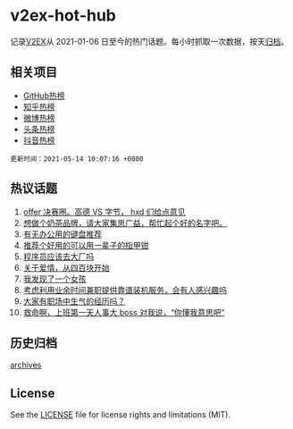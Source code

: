 # v2ex-hot-hub

 记录[V2EX](https://www.v2ex.com/)从 2021-01-06 日至今的热门话题。每小时抓取一次数据，按天[归档](archives)。
 
 ## 相关项目

- [GitHub热榜](https://github.com/snaildev/github-hot-hub)
- [知乎热榜](https://github.com/snaildev/zhihu-hot-hub)
- [微博热榜](https://github.com/snaildev/weibo-hot-hub)
- [头条热榜](https://github.com/snaildev/toutiao-hot-hub)
- [抖音热榜](https://github.com/snaildev/douyin-hot-hub)


 `更新时间：2021-05-14 10:07:16 +0800`

## 热议话题

1. [offer 决赛圈。高德 VS 字节， hxd 们给点意见](https://www.v2ex.com/t/776661)
1. [想做个奶茶品牌，请大家集思广益，帮忙起个好的名字吧。](https://www.v2ex.com/t/776757)
1. [有无办公用的键盘推荐](https://www.v2ex.com/t/776687)
1. [推荐个好用的可以用一辈子的指甲钳](https://www.v2ex.com/t/776769)
1. [程序员应该去大厂吗](https://www.v2ex.com/t/776708)
1. [关于爱情，从四百块开始](https://www.v2ex.com/t/776822)
1. [我发现了一个女孩](https://www.v2ex.com/t/776797)
1. [考虑利用业余时间兼职提供靠谱装机服务，会有人感兴趣吗](https://www.v2ex.com/t/776716)
1. [大家有职场中生气的经历吗？](https://www.v2ex.com/t/776679)
1. [救命啊，上班第一天人事大 boss 对我说，“你懂我意思吧”](https://www.v2ex.com/t/776771)

## 历史归档

[archives](archives)

## License

See the [LICENSE](LICENSE) file for license rights and limitations (MIT).
